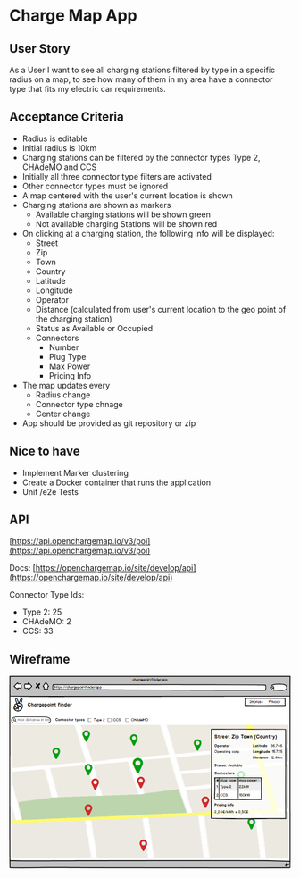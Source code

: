 
# Charge Map App

## User Story
As a User I want to see all charging stations filtered by type in a specific radius on a map, to see how many of them in my area have a connector type that fits  my electric car requirements.

## Acceptance Criteria
- Radius is editable
- Initial radius is 10km
- Charging stations can be filtered by the connector types Type 2, CHAdeMO and CCS
- Initially all three connector type filters are activated
- Other connector types must be ignored
- A map centered with the user's current location is shown
- Charging stations are shown as markers
  - Available charging stations will be shown green
  - Not available charging Stations will be shown red
- On clicking at a charging  station,  the following info will be displayed:
  - Street
  - Zip
  - Town
  - Country
  - Latitude
  - Longitude
  - Operator
  - Distance (calculated from user's current location to the geo point of the charging station)
  - Status as Available or Occupied
  - Connectors
    - Number
    - Plug Type
    - Max Power
    - Pricing Info
- The map updates every
  - Radius change
  - Connector type chnage
  - Center change
- App should be provided as git repository or zip
## Nice to have
- Implement Marker clustering
- Create a Docker container that runs the application
- Unit /e2e Tests

## API
[https://api.openchargemap.io/v3/poi](https://api.openchargemap.io/v3/poi)

Docs: [https://openchargemap.io/site/develop/api](https://openchargemap.io/site/develop/api)

Connector Type Ids:
- Type 2: 25
- CHAdeMO: 2
- CCS: 33

## Wireframe
![Wireframe](./base.png)